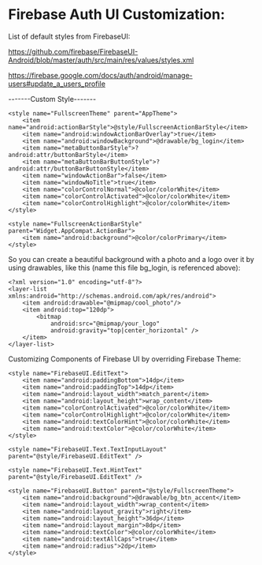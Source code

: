 # Firebase Auth UI Customization:

List of default styles from FirebaseUI:

https://github.com/firebase/FirebaseUI-Android/blob/master/auth/src/main/res/values/styles.xml

https://firebase.google.com/docs/auth/android/manage-users#update_a_users_profile

-------Custom Style-------

    <style name="FullscreenTheme" parent="AppTheme">
        <item name="android:actionBarStyle">@style/FullscreenActionBarStyle</item>
        <item name="android:windowActionBarOverlay">true</item>
        <item name="android:windowBackground">@drawable/bg_login</item>
        <item name="metaButtonBarStyle">?android:attr/buttonBarStyle</item>
        <item name="metaButtonBarButtonStyle">?android:attr/buttonBarButtonStyle</item>
        <item name="windowActionBar">false</item>
        <item name="windowNoTitle">true</item>
        <item name="colorControlNormal">@color/colorWhite</item>
        <item name="colorControlActivated">@color/colorWhite</item>
        <item name="colorControlHighlight">@color/colorWhite</item>
    </style>

    <style name="FullscreenActionBarStyle" parent="Widget.AppCompat.ActionBar">
        <item name="android:background">@color/colorPrimary</item>
    </style>
    
So you can create a beautiful background with a photo and a logo over it by using drawables, 
like this (name this file bg_login, is referenced above):

    <?xml version="1.0" encoding="utf-8"?>
    <layer-list xmlns:android="http://schemas.android.com/apk/res/android">
        <item android:drawable="@mipmap/cool_photo"/>
        <item android:top="120dp">
            <bitmap
                android:src="@mipmap/your_logo"
                android:gravity="top|center_horizontal" />
        </item>
    </layer-list>
    
Customizing Components of Firebase UI by overriding Firebase Theme:

    <style name="FirebaseUI.EditText">
        <item name="android:paddingBottom">14dp</item>
        <item name="android:paddingTop">14dp</item>
        <item name="android:layout_width">match_parent</item>
        <item name="android:layout_height">wrap_content</item>
        <item name="colorControlActivated">@color/colorWhite</item>
        <item name="colorControlHighlight">@color/colorWhite</item>
        <item name="android:textColorHint">@color/colorWhite</item>
        <item name="android:textColor">@color/colorWhite</item>
    </style>

    <style name="FirebaseUI.Text.TextInputLayout" parent="@style/FirebaseUI.EditText" />

    <style name="FirebaseUI.Text.HintText" parent="@style/FirebaseUI.EditText" />
    
    <style name="FirebaseUI.Button" parent="@style/FullscreenTheme">
        <item name="android:background">@drawable/bg_btn_accent</item>
        <item name="android:layout_width">wrap_content</item>
        <item name="android:layout_gravity">right</item>
        <item name="android:layout_height">36dp</item>
        <item name="android:layout_margin">8dp</item>
        <item name="android:textColor">@color/colorWhite</item>
        <item name="android:textAllCaps">true</item>
        <item name="android:radius">2dp</item>
    </style>
